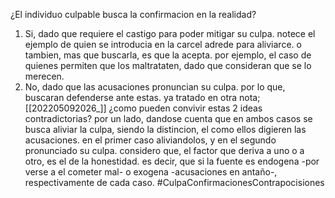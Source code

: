 ¿El individuo culpable busca la confirmacion en la realidad?
1) Si, dado que requiere el castigo para poder mitigar su culpa. notece el ejemplo de quien se introducia en la carcel adrede para aliviarce. o tambien, mas que buscarla, es que la acepta. por ejemplo, el caso de quienes permiten que los maltrataten, dado que consideran que se lo merecen.
2) No, dado que las acusaciones pronuncian su culpa. por lo que, buscaran defenderse ante estas.
ya tratado en otra nota; [[202205092026_]]
¿como pueden convivir estas 2 ideas contradictorias? 
por un lado, dandose cuenta que en ambos casos se busca aliviar la culpa, siendo la distincion, el como ellos digieren las acusaciones. en el primer caso aliviandolos, y en el segundo pronunciado su culpa. considero que, el factor que deriva a uno o a otro, es el de la honestidad. es decir, que si la fuente es endogena -por verse a el cometer mal- o exogena -acusaciones en antaño-, respectivamente de cada caso. 
#CulpaConfirmacionesContrapocisiones
